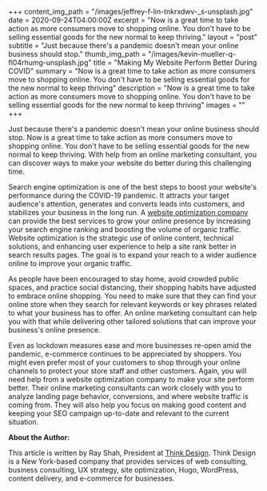 +++
content_img_path = "/images/jeffrey-f-lin-tnkrxdwv-_s-unsplash.jpg"
date = 2020-09-24T04:00:00Z
excerpt = "Now is a great time to take action as more consumers move to shopping online. You don't have to be selling essential goods for the new normal to keep thriving."
layout = "post"
subtitle = "Just because there's a pandemic doesn't mean your online business should stop."
thumb_img_path = "/images/kevin-mueller-q-fl04rhumg-unsplash.jpg"
title = "Making My Website Perform Better During COVID"
summary = "Now is a great time to take action as more consumers move to shopping online. You don't have to be selling essential goods for the new normal to keep thriving"
description = "Now is a great time to take action as more consumers move to shopping online. You don't have to be selling essential goods for the new normal to keep thriving"
images = ""
+++

Just because there's a pandemic doesn't mean your online business should stop. Now is a great time to take action as more consumers move to shopping online. You don't have to be selling essential goods for the new normal to keep thriving. With help from an online marketing consultant, you can discover ways to make your website do better during this challenging time.

Search engine optimization is one of the best steps to boost your website's performance during the COVID-19 pandemic. It attracts your target audience's attention, generates and converts leads into customers, and stabilizes your business in the long run. A [website optimization company](https://thinkdesign.com/) can provide the best services to grow your online presence by increasing your search engine ranking and boosting the volume of organic traffic. Website optimization is the strategic use of online content, technical solutions, and enhancing user experience to help a site rank better in search results pages. The goal is to expand your reach to a wider audience online to improve your organic traffic.

As people have been encouraged to stay home, avoid crowded public spaces, and practice social distancing, their shopping habits have adjusted to embrace online shopping. You need to make sure that they can find your online store when they search for relevant keywords or key phrases related to what your business has to offer. An online marketing consultant can help you with that while delivering other tailored solutions that can improve your business's online presence.

Even as lockdown measures ease and more businesses re-open amid the pandemic, e-commerce continues to be appreciated by shoppers. You might even prefer most of your customers to shop through your online channels to protect your store staff and other customers. Again, you will need help from a website optimization company to make your site perform better. Their online marketing consultants can work closely with you to analyze landing page behavior, conversions, and where website traffic is coming from. They will also help you focus on making good content and keeping your SEO campaign up-to-date and relevant to the current situation.

**About the Author:**

This article is written by Ray Shah, President at [Think Design](https://thinkdesign.com/). Think Design is a New York-based company that provides services of web consulting, business consulting, UX strategy, site optimization, Hugo, WordPress, content delivery, and e-commerce for businesses.
